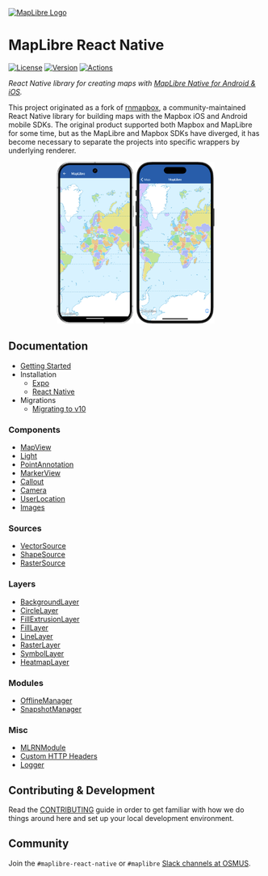 [![MapLibre Logo](https://maplibre.org/img/maplibre-logo-big.svg)](https://maplibre.org)

# MapLibre React Native

[![License](https://img.shields.io/badge/License-MIT-blue.svg)](LICENSE.md)
[![Version](https://img.shields.io/npm/v/@maplibre/maplibre-react-native)](https://www.npmjs.com/package/@maplibre/maplibre-react-native)
[![Actions](https://img.shields.io/github/actions/workflow/status/maplibre/maplibre-react-native/review.yml?label=Actions)](https://github.com/maplibre/maplibre-react-native/actions/workflows/review.yml)

_React Native library for creating maps
with [MapLibre Native for Android & iOS](https://github.com/maplibre/maplibre-gl-native)._

This project originated as a fork of [rnmapbox](https://github.com/rnmapbox/maps), a community-maintained
React Native library for building maps with the Mapbox iOS and Android mobile SDKs. The original product
supported both Mapbox and MapLibre for some time, but as the MapLibre and Mapbox SDKs have
diverged, it has become necessary to separate the projects into specific wrappers by underlying renderer.

<p align="center">
    <img src="/docs/assets/device-android.png"
         alt="Indoor Building Map Android"
         height="320"
          />
    <img src="/docs/assets/device-ios.png"
         alt="Indoor Building Map iOS"
         height="320"
          />
</p>

## Documentation

- [Getting Started](/docs/guides/setup/Getting-Started)
- Installation
  - [Expo](/docs/guides/setup/Expo.md)
  - [React Native](/docs/guides/setup/React-Native.md)
- Migrations
  - [Migrating to v10](/docs/guides/migrations/v10.md)

### Components

- [MapView](/docs/components/MapView.md)
- [Light](/docs/components/Light.md)
- [PointAnnotation](/docs/components/PointAnnotation.md)
- [MarkerView](/docs/components/MarkerView.md)
- [Callout](/docs/components/Callout.md)
- [Camera](/docs/components/Camera.md)
- [UserLocation](/docs/components/UserLocation.md)
- [Images](/docs/components/Images.md)

### Sources

- [VectorSource](/docs/components/VectorSource.md)
- [ShapeSource](/docs/components/ShapeSource.md)
- [RasterSource](/docs/components/RasterSource.md)

### Layers

- [BackgroundLayer](/docs/components/BackgroundLayer.md)
- [CircleLayer](/docs/components/CircleLayer.md)
- [FillExtrusionLayer](/docs/components/FillExtrusionLayer.md)
- [FillLayer](/docs/components/FillLayer.md)
- [LineLayer](/docs/components/LineLayer.md)
- [RasterLayer](/docs/components/RasterLayer.md)
- [SymbolLayer](/docs/components/SymbolLayer.md)
- [HeatmapLayer](/docs/components/HeatmapLayer.md)

### Modules

- [OfflineManager](/docs/modules/OfflineManager.md)
- [SnapshotManager](/docs/modules/SnapshotManager.md)

### Misc

- [MLRNModule](/docs/guides/MLRNModule.md)
- [Custom HTTP Headers](/docs/guides/Custom-HTTP-Headers.md)
- [Logger](/docs/guides/Logger.md)

## Contributing & Development

Read the [CONTRIBUTING](/CONTRIBUTING.md) guide in order to get familiar with how we do things around here and
set up your local development environment.

## Community

Join the `#maplibre-react-native` or `#maplibre` [Slack channels at OSMUS](https://slack.openstreetmap.us/).
